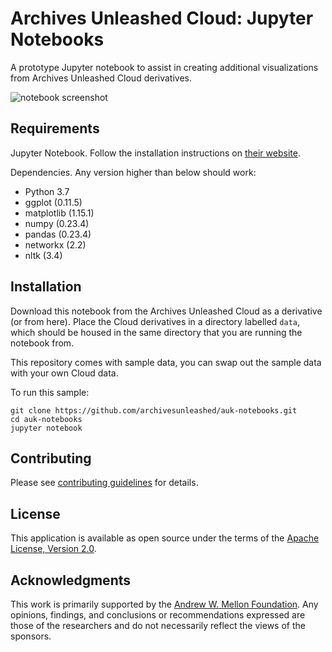 # Archives Unleashed Cloud: Jupyter Notebooks

A prototype Jupyter notebook to assist in creating additional visualizations from Archives Unleashed Cloud derivatives.

![notebook screenshot](https://user-images.githubusercontent.com/3834704/53252943-1a89b880-368e-11e9-9a9a-31c43a045a55.png)

## Requirements

Jupyter Notebook. Follow the installation instructions on [their website](https://jupyter.org). 

Dependencies. Any version higher than below should work:

* Python 3.7
* ggplot (0.11.5)
* matplotlib (1.15.1)
* numpy (0.23.4)
* pandas (0.23.4)
* networkx (2.2)
* nltk (3.4)

## Installation

Download this notebook from the Archives Unleashed Cloud as a derivative (or from here). Place the Cloud derivatives in a directory labelled `data`, which should be housed in the same directory that you are running the notebook from.

This repository comes with sample data, you can swap out the sample data with your own Cloud data.

To run this sample:

```
git clone https://github.com/archivesunleashed/auk-notebooks.git
cd auk-notebooks
jupyter notebook
```

## Contributing

Please see [contributing guidelines](https://github.com/archivesunleashed/auk-notebooks/blob/master/CONTRIBUTING.md) for details.

## License

This application is available as open source under the terms of the [Apache License, Version 2.0](http://www.apache.org/licenses/LICENSE-2.0).

## Acknowledgments

This work is primarily supported by the [Andrew W. Mellon Foundation](https://uwaterloo.ca/arts/news/multidisciplinary-project-will-help-historians-unlock). Any opinions, findings, and conclusions or recommendations expressed are those of the researchers and do not necessarily reflect the views of the sponsors.
